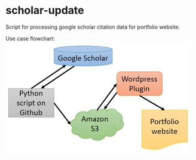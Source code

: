 # scholar-update

Script for processing google scholar citation data for portfolio website.

Use case flowchart:
![Flowchart of use case](assets/flowchart.png)
